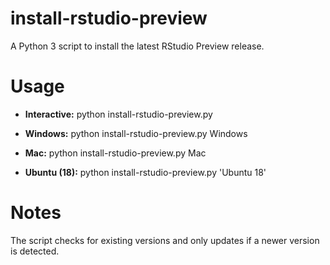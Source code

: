 # install-rstudio-preview
A Python 3 script to install the latest RStudio Preview release.

# Usage

* **Interactive:** python install-rstudio-preview.py

* **Windows:** python install-rstudio-preview.py Windows
* **Mac:** python install-rstudio-preview.py Mac
* **Ubuntu (18):** python install-rstudio-preview.py 'Ubuntu 18'

# Notes
The script checks for existing versions and only updates if a newer version is detected.
